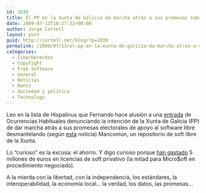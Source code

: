 ```yaml
---
id: 2039
title: El PP en la Xunta de Galicia da marcha atrás a sus promesas sobre soft libre
date: 2009-07-13T10:27:31+00:00
author: Jorge Cortell
layout: post
guid: http://cortell.net/blog/?p=2039
permalink: /2009/07/13/el-pp-en-la-xunta-de-galicia-da-marcha-atras-a-sus-promesas-sobre-soft-libre/
categories:
  - CiberDerechos
  - Copyfight
  - Free Software
  - General
  - Noticias
  - Rants
  - Sociedad y polí­tica
  - Technology
---
```

Leo en la lista de Hispalinux que Fernando hace alusión a una <a title="http://ocurrenciashabituales.wordpress.com/2009/07/10/¿software-libre-no-gracias/" href="http://ocurrenciashabituales.wordpress.com/2009/07/10/¿software-libre-no-gracias/" target="_blank">entrada</a> de Ocurrencias Habituales denunciando la intención de la Xunta de Galicia (PP) de dar marcha atrás a sus promesas electorales de apoyo al software libre desmantelando (según <a title="http://www.ciberirmandade.org/sitio2009/index.php?option=com_content&view=article&id=908:a-xunta-ameaza-con-desmantelar-mancomun&catid=92:novas-dos-usuarios-e-usuarias&Itemid=130" href="http://www.ciberirmandade.org/sitio2009/index.php?option=com_content&view=article&id=908:a-xunta-ameaza-con-desmantelar-mancomun&catid=92:novas-dos-usuarios-e-usuarias&Itemid=130" target="_blank">esta</a> noticia) Mancomún, un repositorio de soft libre de la Xunta.

Lo &#8220;curioso&#8221; es la excusa: el ahorro. Y digo curioso porque <a title="http://www.xornal.com/artigo/2009/07/11/politica/pp-rompe-programa-1-m-adjudica-otros-millones-software/2009071022511657808.html" href="http://www.xornal.com/artigo/2009/07/11/politica/pp-rompe-programa-1-m-adjudica-otros-millones-software/2009071022511657808.html" target="_blank">han gastado</a> 5 millones de euros en licencias de soft privativo (la mitad para Micro$oft en procedimiento negociado).

A la mierda con la libertad, con la independencia, los estándares, la interoperabilidad, la economía local&#8230; la verdad, los datos, las promesas&#8230;
